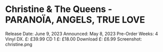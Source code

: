 # Christine & The Queens - PARANOÏA, ANGELS, TRUE LOVE

Release Date: June 9, 2023
Announced: May 8, 2023
Pre-Order Weeks: 4
Vinyl DX. £: £39.99
CD 1 £: £18.00
Download £: £6.99
Screenshot: christine.png